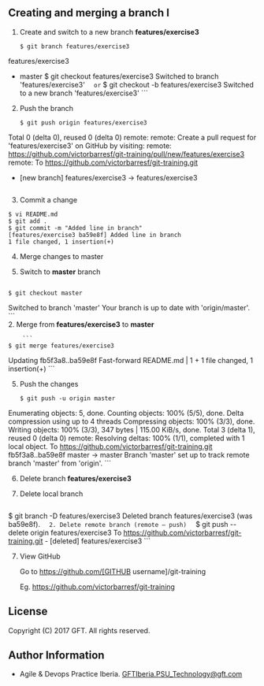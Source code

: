 ## Creating and merging a branch I

 1. Create and switch to a new branch **features/exercise3**  
    ```
    $ git branch features/exercise3
   features/exercise3
   * master
    $ git checkout features/exercise3
   Switched to branch 'features/exercise3'
    ```  
    or
    ```
    $ git checkout -b features/exercise3
    Switched to a new branch 'features/exercise3'
    ``` 
 
 2. Push the branch  
    ```
    $ git push origin features/exercise3
 Total 0 (delta 0), reused 0 (delta 0)
remote:
remote: Create a pull request for 'features/exercise3' on GitHub by visiting:
remote:      https://github.com/victorbarresf/git-training/pull/new/features/exercise3
remote:
To https://github.com/victorbarresf/git-training.git
 * [new branch]      features/exercise3 -> features/exercise3
    ```  
 3. Commit a change  
   ```
   $ vi README.md
$ git add .
$ git commit -m "Added line in branch"
[features/exercise3 ba59e8f] Added line in branch
 1 file changed, 1 insertion(+)
   ```    
 4. Merge changes to master
   1. Switch to **master** branch  
   
        ```
    $ git checkout master
Switched to branch 'master'
Your branch is up to date with 'origin/master'.
        ```  
   2. Merge from **features/exercise3** to **master**  
    
        ```
    $ git merge features/exercise3
Updating fb5f3a8..ba59e8f
Fast-forward
 README.md | 1 +
 1 file changed, 1 insertion(+)
        ``` 
    
 5. Push the changes  
    ```
    $ git push -u origin master
Enumerating objects: 5, done.
Counting objects: 100% (5/5), done.
Delta compression using up to 4 threads
Compressing objects: 100% (3/3), done.
Writing objects: 100% (3/3), 347 bytes | 115.00 KiB/s, done.
Total 3 (delta 1), reused 0 (delta 0)
remote: Resolving deltas: 100% (1/1), completed with 1 local object.
To https://github.com/victorbarresf/git-training.git
   fb5f3a8..ba59e8f  master -> master
Branch 'master' set up to track remote branch 'master' from 'origin'.
    ```

 6. Delete branch **features/exercise3**
   1. Delete local branch    
        
        ```
   $ git branch -D features/exercise3
	Deleted branch features/exercise3 (was ba59e8f).
        ```  
   2. Delete remote branch (remote – push)  
        ```
    $ git push --delete origin features/exercise3
	To https://github.com/victorbarresf/git-training.git
	  - [deleted]         features/exercise3
        ```  
        
 7. View GitHub  

    Go to https://github.com/[GITHUB username]/git-training

    Eg. https://github.com/victorbarresf/git-training


## License
Copyright (C) 2017 GFT. All rights reserved.

## Author Information
* Agile & Devops Practice Iberia. GFTIberia.PSU_Technology@gft.com
